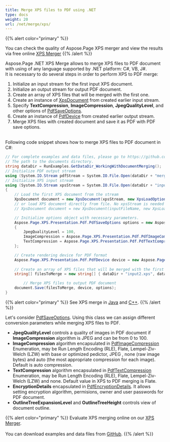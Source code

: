 ```yaml
---
title: Merge XPS files to PDF using .NET
type: docs
weight: 20
url: /net/merge/xps/
---
```


{{% alert color="primary" %}} 

You can check the quality of Aspose.Page XPS merger and view the results via free online <a nofollow href="https://products.aspose.app/page/merger/xps">XPS Merger</a> {{% /alert %}} 

Aspose.Page .NET XPS Merge allows to merge XPS files to PDF document with using of any language supported by .NET platform: C#, VB, J#.
<br>It is necessary to do several steps in order to perform XPS to PDF merge:
1. Initialize an input stream for the first input XPS document.
2. Initialize an output stream for output PDF document.
3. Create an array of XPS files that will be merged with the first one.
4. Create an instance of [XpsDocument](https://apireference.aspose.com/page/net/aspose.page.xps/xpsdocument) from created earlier input stream.
5. Specify **TextCompression**, **ImageCompression**, **JpegQualityLevel**, and other options of [PdfSaveOptions](https://apireference.aspose.com/page/net/aspose.page.xps.presentation.pdf/pdfsaveoptions).
6. Create an instance of [PdfDevice](https://apireference.aspose.com/page/net/aspose.page.xps.presentation.pdf/pdfdevice) from created earlier output stream.
7. Merge XPS files with created document and save it as PDF with PDF save options. 

<br>Following code snippet shows how to merge XPS files to PDF document in C#:
<br>
```C#
// For complete examples and data files, please go to https://github.com/aspose-page/Aspose.Page-for-.NET
// The path to the documents directory.
string dataDir = RunExamples.GetDataDir_WorkingWithDocumentMerging();
// Initialize PDF output stream
using (System.IO.Stream pdfStream = System.IO.File.Open(dataDir + "mergedXPSfiles.pdf", System.IO.FileMode.Create, System.IO.FileAccess.Write))
// Initialize XPS input stream
using (System.IO.Stream xpsStream = System.IO.File.Open(dataDir + "input.xps", System.IO.FileMode.Open, System.IO.FileAccess.Read))
{
    // Load the first XPS document from the stream
    XpsDocument document = new XpsDocument(xpsStream, new XpsLoadOptions());
    // or load XPS document directly from file. No xpsStream is needed then.
    // XpsDocument document = new XpsDocument(inputFileName, new XpsLoadOptions());

    // Initialize options object with necessary parameters.
    Aspose.Page.XPS.Presentation.Pdf.PdfSaveOptions options = new Aspose.Page.XPS.Presentation.Pdf.PdfSaveOptions()
    {
        JpegQualityLevel = 100,
        ImageCompression = Aspose.Page.XPS.Presentation.Pdf.PdfImageCompression.Jpeg,
        TextCompression = Aspose.Page.XPS.Presentation.Pdf.PdfTextCompression.Flate
    };

    // Create rendering device for PDF format
    Aspose.Page.XPS.Presentation.Pdf.PdfDevice device = new Aspose.Page.XPS.Presentation.Pdf.PdfDevice(pdfStream);
    
    // Create an array of XPS files that will be merged with the first one
    string[] filesToMerge = new string[] { dataDir + "input2.xps", dataDir + "input3.xps" };

		// Merge XPS files to output PDF document
    document.Save(filesToMerge, device, options);
}
```
{{% alert color="primary" %}}
See XPS merge in [Java](/page/java/merge/xps/) and [C++](/page/cpp/merge/xps/).
{{% /alert %}}

Let's consider [PdfSaveOptions](https://apireference.aspose.com/page/net/aspose.page.xps.presentation.pdf/pdfsaveoptions). Using this class we can assign different conversion parameters while merging XPS files to PDF.
<br>
- **JpegQualityLevel** controls a quality of images in PDF document if **ImageCompression** algorithm is JPEG and can be from 0 to 100.
- **ImageCompression** algorithm encapsulated in [PdfImageCompression](https://apireference.aspose.com/page/net/aspose.page.xps.presentation.pdf/pdfimagecompression) Enumeration, may be Run Length Encoding (RLE), Flate, Lempel-Ziv-Welch (LZW) with base or optimized pedictor, JPEG , none (raw image bytes) and auto (the most appropriate compression for each image). Default is auto compression.
- **TextCompression** algorithm encapsulated in [PdfTextCompression](https://apireference.aspose.com/page/net/aspose.page.xps.presentation.pdf/pdftextcompression) Enumeration, may be Run Length Encoding (RLE), Flate, Lempel-Ziv-Welch (LZW) and none. Default value in XPS to PDF merging is Flate.
- **EncryptionDetails** encapsulated in [PdfEncryptionDetails](https://apireference.aspose.com/page/net/aspose.page.xps.presentation.pdf/pdfencryptiondetails). It allows setting encryption algorithm, permisions, owner and user passwords for PDF document.
- **OutlineTreeExpansionLevel** and **OutlineTreeHeight** controls view of document outline.

{{% alert color="primary" %}}
Evaluate XPS merging online on our <a nofollow href="https://products.aspose.app/page/merger/xps">XPS Merger</a>.
<br>
<br>
You can download examples and data files from [GitHub](https://github.com/aspose-page/Aspose.Page-for-.NET). {{% /alert %}} 